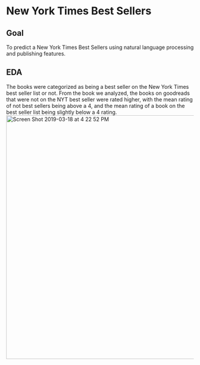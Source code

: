# New York Times Best Sellers

## Goal

To predict a New York Times Best Sellers using natural language processing and publishing features.

## EDA

The books were categorized as being a best seller on the New York Times best seller list or not. From the book we analyzed, the books on goodreads that were not on the NYT best seller were rated higher, with the mean rating of not best sellers being above a 4, and the mean rating of a book on the best seller list being slightly below a 4 rating. 
<img width="654" alt="Screen Shot 2019-03-18 at 4 22 52 PM" src="https://user-images.githubusercontent.com/39356742/54561159-5ddbfc00-499a-11e9-9180-9ca78da33443.png">
